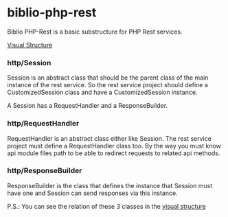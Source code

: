# biblio-php-rest
Biblio PHP-Rest is a basic substructure for PHP Rest services.

<a href="https://miro.com/welcomeonboard/6xv072vmFoSXtBCdgJzrTYKrbIXtA990XMQYmcUJiGCl9h562UczxItTrSTt20RU">Visual Structure</a>

<h3>http/Session</h3>
<p>Session is an abstract class that should be the parent class of the main instance of the rest service. So the rest service project should define a CustomizedSession class and have a CustomizedSession instance.

A Session has a RequestHandler and a ResponseBuilder.
</p>

<h3>http/RequestHandler</h3>
<p>RequestHandler is an abstract class either like Session. The rest service project must define a RequestHandler class too. By the way you must know api module files path to be able to redirect requests to related api methods.</p>

<h3>http/ResponseBuilder</h3>
<p>ResponseBuilder is the class that defines the instance that Session must have one and Session can send responses via this instance.</p>

<p>P.S.: You can see the relation of these 3 classes in the <a href="https://miro.com/welcomeonboard/6xv072vmFoSXtBCdgJzrTYKrbIXtA990XMQYmcUJiGCl9h562UczxItTrSTt20RU">visual structure</a></p>
